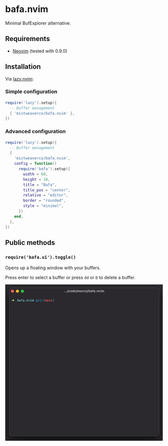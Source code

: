 # bafa.nvim

Minimal BufExplorer alternative.

## Requirements

- [Neovim](https://github.com/neovim/neovim) (tested with 0.9.0)

## Installation

Via [lazy.nvim](https://github.com/folke/lazy.nvim):


### Simple configuration

```lua
require('lazy').setup({
  -- Buffer management
  { 'mistweaverco/bafa.nvim' },
})
```

### Advanced configuration

```lua
require('lazy').setup({
  -- Buffer management
  {
    'mistweaverco/bafa.nvim',
    config = function()
      require('bafa').setup({
        width = 60,
        height = 10,
        title = "Bafa",
        title_pos = "center",
        relative = "editor",
        border = "rounded",
        style = "minimal",
      })
    end,
  },
})

```

## Public methods

### `require('bafa.ui').toggle()`

Opens up a floating window with your buffers.

Press enter to select a buffer or press `dd` or `D` to delete a buffer.

![](bafa.gif)
